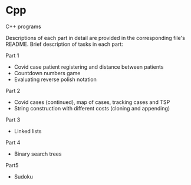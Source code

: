 # Cpp
C++ programs

Descriptions of each part in detail are provided in the corresponding file's README.
Brief description of tasks in each part:

Part 1 
  - Covid case patient registering and distance between patients
  - Countdown numbers game 
  - Evaluating reverse polish notation

Part 2 
  - Covid cases (continued), map of cases, tracking cases and TSP
  - String construction with different costs (cloning and appending)

Part 3
  - Linked lists

Part 4 
  - Binary search trees

Part5
  - Sudoku
    

